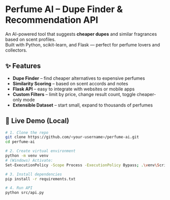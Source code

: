 # Perfume AI – Dupe Finder & Recommendation API

An AI-powered tool that suggests **cheaper dupes** and similar fragrances based on scent profiles.  
Built with Python, scikit-learn, and Flask — perfect for perfume lovers and collectors.

## ✨ Features
- **Dupe Finder** – find cheaper alternatives to expensive perfumes
- **Similarity Scoring** – based on scent accords and notes
- **Flask API** – easy to integrate with websites or mobile apps
- **Custom Filters** – limit by price, change result count, toggle cheaper-only mode
- **Extensible Dataset** – start small, expand to thousands of perfumes

## 🚀 Live Demo (Local)
```bash
# 1. Clone the repo
git clone https://github.com/<your-username>/perfume-ai.git
cd perfume-ai

# 2. Create virtual environment
python -m venv venv
# (Windows) Activate:
Set-ExecutionPolicy -Scope Process -ExecutionPolicy Bypass; .\venv\Scripts\activate

# 3. Install dependencies
pip install -r requirements.txt

# 4. Run API
python src/api.py
